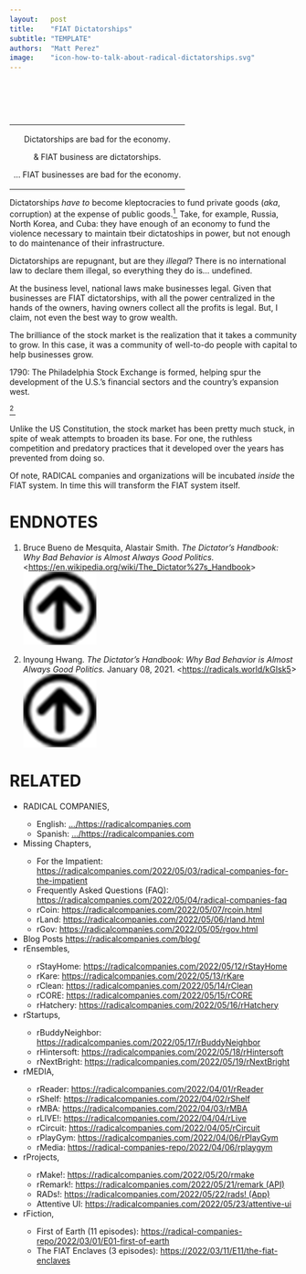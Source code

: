 ```yaml
---
layout:   post
title:    "FIAT Dictatorships"
subtitle: "TEMPLATE"
authors:  "Matt Perez"
image:    "icon-how-to-talk-about-radical-dictatorships.svg"
---
```


<div style="display:none;">
 <p>Dictatorships are bad for the economy. For example, look at Cuba, North Korea, and Russia.</p>
</div>

<h1>&nbsp;</h1>
 <table align="center">
  <tr>
   <td class="_quotation" style="text-align:center; ">
    <p>Dictatorships are bad for the economy.</p>
    <p>&amp; <span class="_paradigm">FIAT</span> business are dictatorships.</p>
    <p>&hellip; <span class="_paradigm">FIAT</span> businesses are bad for the economy.</p>
   </td>
  </tr>
 </table>
 <p>Dictatorships <em>have to</em> become kleptocracies to fund private goods (<em>aka</em>, corruption) at the expense of public goods.<a href="#en01"><sup id="bm01">1&nbsp;</sup></a> Take, for example, Russia, North Korea, and Cuba: they have enough of an economy to fund the violence necessary to maintain tbeir dictatoships in power, but not enough to do maintenance of their infrastructure.</p>
 <p>Dictatorships are repugnant, but are they <em>illegal</em>? There is no  international law to declare them illegal, so everything they do is&hellip; undefined.</p>
 <p>At the business level, national laws make businesses legal. Given that businesses are <span class="_paradigm">FIAT</span> dictatorships, with all the power centralized in the hands of the owners, having owners collect all the profits is legal. But, I claim, not even the best way to grow wealth.</p>
 <p>The brilliance of the stock market is the realization that it takes a community to grow. In this case, it was a community of well-to-do people with capital to help businesses grow.<p>
 <p class="_citation">1790: The Philadelphia Stock Exchange is formed, helping spur the development of the U.S.’s financial sectors and the country’s expansion west.</p><a href="#en02"><sup id="bm02">2&nbsp;</sup></a>
 <p>Unlike the US Constitution, the stock market has been pretty much stuck, in spite of weak attempts to broaden its base. For one, the ruthless competition and predatory practices that it developed over the years has prevented from doing so.</p>
 <p>Of note, <span class="_paradigm">RADICAL</span> companies and organizations will be incubated <em>inside</em> the <span class="_paradigm">FIAT</span> system. In time this will transform the <span class="_paradigm">FIAT</span> system itself.</p>

<h1 class="_section">ENDNOTES</h1>
 <ol>
  <li id="en01">
   <p class="_list-item">
    Bruce Bueno de Mesquita, Alastair Smith.
    <em>The Dictator&rsquo;s Handbook: Why Bad Behavior is Almost Always Good Politics.</em>
    &lt;<a href="https://en.wikipedia.org/wiki/The_Dictator%27s_Handbook" target="_blank">https://en.wikipedia.org/wiki/The_Dictator%27s_Handbook</a>&gt;
    <a class="_uparrow" href="#bm01"><img src="/assets/img/arrow-up-icon.png"></a>
   </p>
  </li>
  <li id="en02">
   <p class="_list-item">
    Inyoung Hwang.
    <em>The Dictator&rsquo;s Handbook: Why Bad Behavior is Almost Always Good Politics.</em>
    January 08, 2021.
    &lt;<a href="https://radicals.world/kGIsk5" target="_blank">https://radicals.world/kGIsk5</a>&gt;
    <a class="_uparrow" href="#bm02"><img src="/assets/img/arrow-up-icon.png"></a>
   </p>
  </li>
 </ol>

<h1 class="_section">RELATED</h1>
 <ul>
  <li>RADICAL COMPANIES,</li>
   <ul>
    <li><a>English</a>: <a href="https://radicalcompanies.com" target="_blank">&hellip;/https://radicalcompanies.com</a></li>
    <li><a>Spanish</a>: <a href="https://radicalcompanies.com" target="_blank">&hellip;/https://radicalcompanies.com</a></li>
   </ul>
  <li>Missing Chapters,</li>
   <ul>
    <li>For the Impatient: <a href="https://radicalcompanies.com/2022/05/03/radical-companies-for-the-impatient" target="_blank">https://radicalcompanies.com/2022/05/03/radical-companies-for-the-impatient</a></li>
    <li>Frequently Asked Questions (FAQ): <a href="https://radicalcompanies.com/2022/05/04/radical-companies-faq" target="_blank">https://radicalcompanies.com/2022/05/04/radical-companies-faq</a></li>
    <li>rCoin: <a href="https://radicalcompanies.com/2022/05/07/rcoin.html" target="_blank">https://radicalcompanies.com/2022/05/07/rcoin.html</a></li>
    <li>rLand: <a href="https://radicalcompanies.com/2022/05/06/rland.html" target="_blank">https://radicalcompanies.com/2022/05/06/rland.html</a></li>
    <li>rGov: <a href="https://radicalcompanies.com/2022/05/05/rgov.html" target="_blank">https://radicalcompanies.com/2022/05/05/rgov.html</a></li>
   </ul>
   <li>Blog Posts <a href="https://radicalcompanies.com/blog/" target="_blank">https://radicalcompanies.com/blog/</a></li>
   <li>rEnsembles,</li>
    <ul>
     <li> rStayHome: <a href="https://radicalcompanies.com/2022/05/12/rStayHome" target="_blank">https://radicalcompanies.com/2022/05/12/rStayHome</a></li>
     <li>     rKare: <a href="https://radicalcompanies.com/2022/05/13/rKare" target="_blank">https://radicalcompanies.com/2022/05/13/rKare</a></li>
     <li>    rClean: <a href="https://radicalcompanies.com/2022/05/14/rClean" target="_blank">https://radicalcompanies.com/2022/05/14/rClean</a></li>
     <li>     rCORE: <a href="https://radicalcompanies.com/2022/05/15/rCORE" target="_blank">https://radicalcompanies.com/2022/05/15/rCORE</a></li>
     <li>rHatchery: <a href="https://radicalcompanies.com/2022/05/16/rHatchery" target="_blank">https://radicalcompanies.com/2022/05/16/rHatchery</a></li>
    </ul>
   <li>rStartups,</li>
    <ul>
     <li>rBuddyNeighbor: <a href="https://radicalcompanies.com/2022/05/17/rBuddyNeighbor" target="_blank">https://radicalcompanies.com/2022/05/17/rBuddyNeighbor</a></li>
     <li>   rHintersoft: <a href="https://radicalcompanies.com/2022/05/18/rHintersoft" target="_blank">https://radicalcompanies.com/2022/05/18/rHintersoft</a></li> 
     <li>   rNextBright: <a href="https://radicalcompanies.com/2022/05/19/rNextBright" target="_blank">https://radicalcompanies.com/2022/05/19/rNextBright</a></li>
    </ul>
   <li>rMEDIA,</li>
    <ul>
     <li> rReader: <a href="https://radicalcompanies.com/2022/04/01/rReader" target="_blank">https://radicalcompanies.com/2022/04/01/rReader</a></li>
     <li>  rShelf: <a href="https://radicalcompanies.com/2022/04/02/rShelf" target="_blank">https://radicalcompanies.com/2022/04/02/rShelf</a></li>
     <li>    rMBA: <a href="https://radicalcompanies.com/2022/04/03/rMBA" target="_blank">https://radicalcompanies.com/2022/04/03/rMBA</a></li>
     <li>  rLIVE!: <a href="https://radicalcompanies.com/2022/04/04/rLive" target="_blank">https://radicalcompanies.com/2022/04/04/rLive</a></li>
     <li>rCircuit: <a href="https://radicalcompanies.com/2022/04/05/rCircuit" target="_blank">https://radicalcompanies.com/2022/04/05/rCircuit</a></li>
     <li>rPlayGym: <a href="https://radicalcompanies.com/2022/04/06/rPlayGym" target="_blank">https://radicalcompanies.com/2022/04/06/rPlayGym</a></li>
     <li>  rMedia: <a href="https://radical-companies-repo/2022/04/06/rplaygym" target="_blank">https://radical-companies-repo/2022/04/06/rplaygym</a></li>
    </ul>
   <li>rProjects,</li>
    <ul>
     <li>      rMake!: <a href="https://radicalcompanies.com/2022/05/20/rmake" target="_blank">https://radicalcompanies.com/2022/05/20/rmake</a></li>
     <li>    rRemark!: <a href="https://radicalcompanies.com/2022/05/21/remark" target="_blank">https://radicalcompanies.com/2022/05/21/remark (API)</a></li>
     <li>       RADs!: <a href="https://radicalcompanies.com/2022/05/22/rads!" target="_blank">https://radicalcompanies.com/2022/05/22/rads! (App)</a></li>
     <li>Attentive UI: <a href="https://radicalcompanies.com/2022/05/23/attentive-ui" target="_blank">https://radicalcompanies.com/2022/05/23/attentive-ui</a></li>
    </ul>
   <li>rFiction,</li>
    <ul>
     <li>  First of Earth (11 episodes): <a href="https://radical-companies-repo/2022/03/01/E01-first-of-earth" target="_blank">https://radical-companies-repo/2022/03/01/E01-first-of-earth</a></li>
     <li>The FIAT Enclaves (3 episodes): <a href="https://2022/03/11/E11/the-fiat-enclaves" target="_blank">https://2022/03/11/E11/the-fiat-enclaves</a></li>
    </ul>
